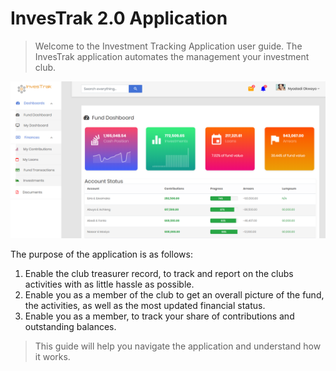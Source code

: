 # InvesTrak 2.0 Application

> Welcome to the Investment Tracking Application user guide.
>The InvesTrak application automates the management your investment club.

![alt text](images/0.1_Welcome.png "home page")

 The purpose of the application is as follows:

  1. Enable the club treasurer record, to track and report on the clubs activities with as little hassle as possible.
  1. Enable you as a member of the club to get an overall picture of the fund, the activities, as well as the most updated financial status.
  1. Enable you as a member, to track your share of contributions and outstanding balances.

>This guide will help you navigate the application and understand how it works.
